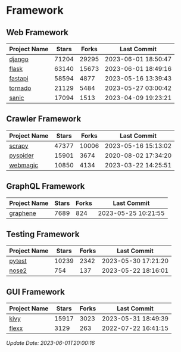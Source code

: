 # Framework

## Web Framework
| Project Name | Stars | Forks | Last Commit |
| ------------ | ----- | ----- | ----------- |
| [django](https://github.com/django/django) | 71204 | 29295 | 2023-06-01 18:50:47 |
| [flask](https://github.com/pallets/flask) | 63140 | 15673 | 2023-06-01 18:49:16 |
| [fastapi](https://github.com/tiangolo/fastapi) | 58594 | 4877 | 2023-05-16 13:39:43 |
| [tornado](https://github.com/tornadoweb/tornado) | 21129 | 5484 | 2023-05-27 03:00:42 |
| [sanic](https://github.com/sanic-org/sanic) | 17094 | 1513 | 2023-04-09 19:23:21 |

## Crawler Framework
| Project Name | Stars | Forks | Last Commit |
| ------------ | ----- | ----- | ----------- |
| [scrapy](https://github.com/scrapy/scrapy) | 47377 | 10006 | 2023-05-16 15:13:02 |
| [pyspider](https://github.com/binux/pyspider) | 15901 | 3674 | 2020-08-02 17:34:20 |
| [webmagic](https://github.com/code4craft/webmagic) | 10850 | 4134 | 2023-03-22 14:25:51 |

## GraphQL Framework
| Project Name | Stars | Forks | Last Commit |
| ------------ | ----- | ----- | ----------- |
| [graphene](https://github.com/graphql-python/graphene) | 7689 | 824 | 2023-05-25 10:21:55 |

## Testing Framework
| Project Name | Stars | Forks | Last Commit |
| ------------ | ----- | ----- | ----------- |
| [pytest](https://github.com/pytest-dev/pytest) | 10239 | 2342 | 2023-05-30 17:21:20 |
| [nose2](https://github.com/nose-devs/nose2) | 754 | 137 | 2023-05-22 18:16:01 |

## GUI Framework
| Project Name | Stars | Forks | Last Commit |
| ------------ | ----- | ----- | ----------- |
| [kivy](https://github.com/kivy/kivy) | 15917 | 3023 | 2023-05-31 18:49:39 |
| [flexx](https://github.com/flexxui/flexx) | 3129 | 263 | 2022-07-22 16:41:15 |

*Update Date: 2023-06-01T20:00:16*